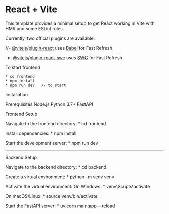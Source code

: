 # React + Vite

This template provides a minimal setup to get React working in Vite with HMR and some ESLint rules.

Currently, two official plugins are available:

//- [@vitejs/plugin-react](https://github.com/vitejs/vite-plugin-react/blob/main/packages/plugin-react/README.md) uses [Babel](https://babeljs.io/) for Fast Refresh

- [@vitejs/plugin-react-swc](https://github.com/vitejs/vite-plugin-react-swc) uses [SWC](https://swc.rs/) for Fast Refresh


To start frontend

    * cd frontend
    * npm install
    * npm run dev   // to start

Installation

Prerequisites
Node.js
Python 3.7+
FastAPI



Frontend Setup

Navigate to the frontend directory:
    * cd frontend

Install dependencies:
    * npm install

Start the development server:
    * npm run dev

--------------------------------------------------

Backend Setup

Navigate to the backend directory:
    * cd backend

Create a virtual environment:
    * python -m venv venv

Activate the virtual environment:
On Windows:
    * venv\Scripts\activate

On macOS/Linux:
    * source venv/bin/activate


Start the FastAPI server:
    * uvicorn main:app --reload


